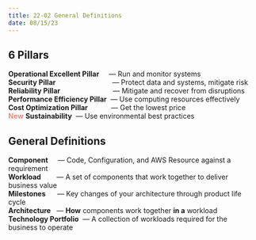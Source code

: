 ```yaml
---
title: 22-02 General Definitions
date: 08/15/23
---
```


## 6 Pillars

**Operational Excellent Pillar**        — Run and monitor systems  
**Security Pillar**                               — Protect data and systems, mitigate risk  
**Reliability Pillar**                            — Mitigate and recover from disruptions  
**Performance Efficiency Pillar**   — Use computing resources effectively   
**Cost Optimization Pillar**             — Get the lowest price  
<b style="color:#ef857d">New</b> **Sustainability**                      — Use environmental best practices

## **General Definitions**

**Component**     — Code, Configuration, and AWS Resource against a requirement  
**Workload**        — A set of components that work together to deliver business value  
**Milestones**      — Key changes of your architecture through product life cycle  
**Architecture**   — **How** components work together **in a** workload  
**Technology Portfolio**  — A collection of workloads required for the business to operate
